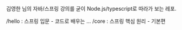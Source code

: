 김영한 님의 자바/스프링 강의를 굳이 Node.js/typescript로 따라가 보는 레포.

/hello : 스프링 입문 - 코드로 배우는 ...
/core : 스프링 핵심 원리 - 기본편
